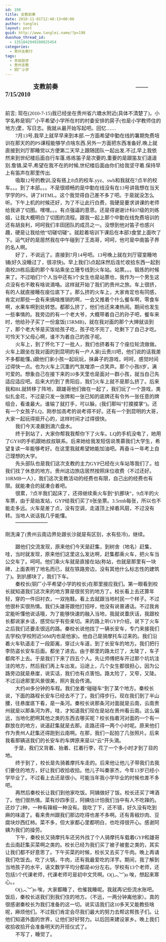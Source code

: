 ```yaml
---
id: 198
title: 支教前奏
date: 2010-11-01T12:48:13+00:00
author: tanglei
layout: post
guid: http://www.tanglei.name/?p=198
duoshuo_thread_id:
  - 1351842949280825454
categories:
  - 贵州支教行
tags:
  - 丰田助学
  - 贵州支教
  - 铜厂小学
---
```

<div id="blogDetailDiv" style="font-size: 16px;">
  <p class="MsoNormal" style="text-align: left;">
    <strong style="mso-bidi-font-weight: normal;"><span style="font-family: 宋体; font-size: 15pt; mso-ascii-font-family: 'Times New Roman'; mso-hansi-font-family: 'Times New Roman';">                  支教前奏</span></strong><strong style="mso-bidi-font-weight: normal;"><span style="font-size: 15pt;" lang="EN-US"><span style="font-family: Times New Roman;">                                                  &#8212;&#8212;7/15/2010</span></span></strong> 
  </p>
  
  <p class="MsoNormal" style="text-align: center; margin: 0cm 0cm 0pt;">
      
  </p>
  
  <p class="MsoNormal" style="margin: 0cm 0cm 0pt;">
    <span style="font-family: 宋体; mso-ascii-font-family: 'Times New Roman'; mso-hansi-font-family: 'Times New Roman';">前言</span><span lang="EN-US"><span style="font-family: Times New Roman;">;</span></span> <span style="font-family: 宋体; mso-ascii-font-family: 'Times New Roman'; mso-hansi-font-family: 'Times New Roman';">现在</span><span lang="EN-US"><span style="font-family: Times New Roman;">(2010-7-15)</span></span><span style="font-family: 宋体; mso-ascii-font-family: 'Times New Roman'; mso-hansi-font-family: 'Times New Roman';">我已经坐在贵州省六塘水附近</span><span lang="EN-US"><span style="font-family: Times New Roman;">(</span></span><span style="font-family: 宋体; mso-ascii-font-family: 'Times New Roman'; mso-hansi-font-family: 'Times New Roman';">具体不清楚了</span><span lang="EN-US"><span style="font-family: Times New Roman;">)</span></span><span style="font-family: 宋体; mso-ascii-font-family: 'Times New Roman'; mso-hansi-font-family: 'Times New Roman';">，小学名称是铜厂小平希望小学所在村的村委安排的房子</span><span lang="EN-US"><span style="font-family: Times New Roman;">(</span></span><span style="font-family: 宋体; mso-ascii-font-family: 'Times New Roman'; mso-hansi-font-family: 'Times New Roman';">也是小学教师住的地方</span><span lang="EN-US"><span style="font-family: Times New Roman;">)</span></span><span style="font-family: 宋体; mso-ascii-font-family: 'Times New Roman'; mso-hansi-font-family: 'Times New Roman';">里，写日志。我就从最开始写起吧。回忆……</span> 
  </p>
  
  <p class="MsoNormal" style="text-indent: 21pt; margin: 0cm 0cm 0pt;">
     <span lang="EN-US"><span style="font-family: Times New Roman;">7</span></span><span style="font-family: 宋体; mso-ascii-font-family: 'Times New Roman'; mso-hansi-font-family: 'Times New Roman';">月</span><span lang="EN-US"><span style="font-family: Times New Roman;">13</span></span><span style="font-family: 宋体; mso-ascii-font-family: 'Times New Roman'; mso-hansi-font-family: 'Times New Roman';">号</span><span lang="EN-US"><span style="font-family: Times New Roman;">,</span></span><span style="font-family: 宋体; mso-ascii-font-family: 'Times New Roman'; mso-hansi-font-family: 'Times New Roman';">我早上就早早来到本部</span><span lang="EN-US"><span style="font-family: Times New Roman;">.</span></span><span style="font-family: 宋体; mso-ascii-font-family: 'Times New Roman'; mso-hansi-font-family: 'Times New Roman';">一方面希望中勤在线的暑期免费培训在那天的的</span><span lang="EN-US"><span style="font-family: Times New Roman;">PS</span></span><span style="font-family: 宋体; mso-ascii-font-family: 'Times New Roman'; mso-hansi-font-family: 'Times New Roman';">课程能够学点啥东西</span><span lang="EN-US"><span style="font-family: Times New Roman;">.</span></span><span style="font-family: 宋体; mso-ascii-font-family: 'Times New Roman'; mso-hansi-font-family: 'Times New Roman';">另外一方面把东西准备好</span><span lang="EN-US"><span style="font-family: Times New Roman;">,</span></span><span style="font-family: 宋体; mso-ascii-font-family: 'Times New Roman'; mso-hansi-font-family: 'Times New Roman';">晚上就直接到刘厅那睡觉以方便第二天早上跟随团队一起出发</span><span lang="EN-US"><span style="font-family: Times New Roman;">.</span></span><span style="font-family: 宋体; mso-ascii-font-family: 'Times New Roman'; mso-hansi-font-family: 'Times New Roman';">不过</span><span lang="EN-US"><span style="font-family: Times New Roman;">,</span></span><span style="font-family: 宋体; mso-ascii-font-family: 'Times New Roman'; mso-hansi-font-family: 'Times New Roman';">早上我依然来到世纪楼后面自行车蓬</span><span lang="EN-US"><span style="font-family: Times New Roman;">.</span></span><span style="font-family: 宋体; mso-ascii-font-family: 'Times New Roman'; mso-hansi-font-family: 'Times New Roman';">练练笛子是次要的</span><span lang="EN-US"><span style="font-family: Times New Roman;">,</span></span><span style="font-family: 宋体; mso-ascii-font-family: 'Times New Roman'; mso-hansi-font-family: 'Times New Roman';">重要的是跟笛友们道道别</span><span lang="EN-US"><span style="font-family: Times New Roman;">.</span></span><span style="font-family: 宋体; mso-ascii-font-family: 'Times New Roman'; mso-hansi-font-family: 'Times New Roman';">詹镇</span><span lang="EN-US"><span style="font-family: Times New Roman;">,</span></span><span style="font-family: 宋体; mso-ascii-font-family: 'Times New Roman'; mso-hansi-font-family: 'Times New Roman';">梁平</span><span lang="EN-US"><span style="font-family: Times New Roman;">,</span></span><span style="font-family: 宋体; mso-ascii-font-family: 'Times New Roman'; mso-hansi-font-family: 'Times New Roman';">希望在我不在的时候</span><span lang="EN-US"><span style="font-family: Times New Roman;">,</span></span><span style="font-family: 宋体; mso-ascii-font-family: 'Times New Roman'; mso-hansi-font-family: 'Times New Roman';">世纪楼后面由你们给我坚守着</span><span lang="EN-US"><span style="font-family: Times New Roman;">.</span></span><span style="font-family: 宋体; mso-ascii-font-family: 'Times New Roman'; mso-hansi-font-family: 'Times New Roman';">保持早上有笛声在那里传出</span><span lang="EN-US"><span style="font-family: Times New Roman;">.</span></span> 
  </p>
  
  <p class="MsoNormal" style="text-indent: 21pt; margin: 0cm 0cm 0pt; mso-char-indent-count: 2.0;">
     <span style="font-family: 宋体; mso-ascii-font-family: 'Times New Roman'; mso-hansi-font-family: 'Times New Roman';">吸取</span><span lang="EN-US"><span style="font-family: Times New Roman;">12</span></span><span style="font-family: 宋体; mso-ascii-font-family: 'Times New Roman'; mso-hansi-font-family: 'Times New Roman';">号的教训</span><span lang="EN-US"><span style="font-family: Times New Roman;">,</span></span><span style="font-family: 宋体; mso-ascii-font-family: 'Times New Roman'; mso-hansi-font-family: 'Times New Roman';">没有搭上</span><span lang="EN-US"><span style="font-family: Times New Roman;">8</span></span><span style="font-family: 宋体; mso-ascii-font-family: 'Times New Roman'; mso-hansi-font-family: 'Times New Roman';">点的校车</span><span lang="EN-US"><span style="font-family: Times New Roman;">.yyz</span></span><span style="font-family: 宋体; mso-ascii-font-family: 'Times New Roman'; mso-hansi-font-family: 'Times New Roman';">、</span><span lang="EN-US"><span style="font-family: Times New Roman;">swh</span></span><span style="font-family: 宋体; mso-ascii-font-family: 'Times New Roman'; mso-hansi-font-family: 'Times New Roman';">和我就在</span><span lang="EN-US"><span style="font-family: Times New Roman;">7</span></span><span style="font-family: 宋体; mso-ascii-font-family: 'Times New Roman'; mso-hansi-font-family: 'Times New Roman';">点半的校车。。。到了本部。。。不是很顺畅的是中勤在线没有在</span><span lang="EN-US"><span style="font-family: Times New Roman;">13</span></span><span style="font-family: 宋体; mso-ascii-font-family: 'Times New Roman'; mso-hansi-font-family: 'Times New Roman';">号讲我想在当天学学的</span><span lang="EN-US"><span style="font-family: Times New Roman;">PS</span></span><span style="font-family: 宋体; mso-ascii-font-family: 'Times New Roman'; mso-hansi-font-family: 'Times New Roman';">，讲了</span><span lang="EN-US"><span style="font-family: Times New Roman;">HTML</span></span><span style="font-family: 宋体; mso-ascii-font-family: 'Times New Roman'; mso-hansi-font-family: 'Times New Roman';">。这个我觉得自己差不多了吧。于是就没怎么听。下午上机的时候还好，为了不让此行白费，我硬是要求讲课的老师给我讲了切图。嘿嘿。。。有点强逼的意思。还是得谢谢计科</span><span lang="EN-US"><span style="font-family: Times New Roman;">07</span></span><span style="font-family: 宋体; mso-ascii-font-family: 'Times New Roman'; mso-hansi-font-family: 'Times New Roman';">级的刘练姐，让我大概明白了切图的流程。跟我一起上那个中勤在线免费培训的还有胡良利，呵呵我们丰田团队的成员之一。没想到他对笛子也感兴趣，硬是让我给他</span><span lang="EN-US"><span style="font-family: Times New Roman;">”</span></span><span style="font-family: 宋体; mso-ascii-font-family: 'Times New Roman'; mso-hansi-font-family: 'Times New Roman';">切磋切磋</span><span lang="EN-US"><span style="font-family: Times New Roman;">”</span></span><span style="font-family: 宋体; mso-ascii-font-family: 'Times New Roman'; mso-hansi-font-family: 'Times New Roman';">。就趁着培训下课后在本部</span><span lang="EN-US"><span style="font-family: Times New Roman;">3</span></span><span style="font-family: 宋体; mso-ascii-font-family: 'Times New Roman'; mso-hansi-font-family: 'Times New Roman';">食堂上面吹了下。运气好的是居然我在中午碰到了王高哥，呵呵，他可是中南笛子界的名人啊。</span> 
  </p>
  
  <p class="MsoNormal" style="text-indent: 21pt; margin: 0cm 0cm 0pt; mso-char-indent-count: 2.0;">
     <span style="font-family: 宋体; mso-ascii-font-family: 'Times New Roman'; mso-hansi-font-family: 'Times New Roman';">好了，不说远了。直接到</span><span lang="EN-US"><span style="font-family: Times New Roman;">7</span></span><span style="font-family: 宋体; mso-ascii-font-family: 'Times New Roman'; mso-hansi-font-family: 'Times New Roman';">月</span><span lang="EN-US"><span style="font-family: Times New Roman;">14</span></span><span style="font-family: 宋体; mso-ascii-font-family: 'Times New Roman'; mso-hansi-font-family: 'Times New Roman';">号吧。</span><span lang="EN-US"><span style="font-family: Times New Roman;">13</span></span><span style="font-family: 宋体; mso-ascii-font-family: 'Times New Roman'; mso-hansi-font-family: 'Times New Roman';">号晚上就在刘厅寝室睡地铺</span><span lang="EN-US"><span style="font-family: Times New Roman;">(</span></span><span style="font-family: 宋体; mso-ascii-font-family: 'Times New Roman'; mso-hansi-font-family: 'Times New Roman';">好久没睡过了，很凉快</span><span lang="EN-US"><span style="font-family: Times New Roman;">)</span></span><span style="font-family: 宋体; mso-ascii-font-family: 'Times New Roman'; mso-hansi-font-family: 'Times New Roman';">。早上我们</span><span lang="EN-US"><span style="font-family: Times New Roman;">5</span></span><span style="font-family: 宋体; mso-ascii-font-family: 'Times New Roman'; mso-hansi-font-family: 'Times New Roman';">点起床然后连忙收拾东西一起到南校</span><span lang="EN-US"><span style="font-family: Times New Roman;">28</span></span><span style="font-family: 宋体; mso-ascii-font-family: 'Times New Roman'; mso-hansi-font-family: 'Times New Roman';">栋后面的那个车站乘坐立珊专线到火车站。站票。。。锻炼的时候来了。不过咱们</span><span lang="EN-US"><span style="font-family: Times New Roman;">7</span></span><span style="font-family: 宋体; mso-ascii-font-family: 'Times New Roman'; mso-hansi-font-family: 'Times New Roman';">个人当中还有</span><span lang="EN-US"><span style="font-family: Times New Roman;">3</span></span><span style="font-family: 宋体; mso-ascii-font-family: 'Times New Roman'; mso-hansi-font-family: 'Times New Roman';">个女生也是站票也，我作为一个男生这点没有也不敢有啥说滴咯。这样就开始了我们的贵州之旅。车上很挤，有的人就直接睡在座位底下了。那么挤的火车上，大家肯定也有同感，肯定对那些一会有来搞啥推销的啊，一会又推着个什么餐车啊，零食车啊，水果车啊到处转悠。都那么挤了，他们也还来凑热闹。期间也发生一些事情的。我旁边的有一个老大爷，大概带着自己的孙子吧，餐车来时，他给孙子买了一份盒饭</span><span lang="EN-US"><span style="font-family: Times New Roman;">(15RMB)</span></span><span style="font-family: 宋体; mso-ascii-font-family: 'Times New Roman'; mso-hansi-font-family: 'Times New Roman';">，就在我对面的那个大婶就谈到了，那个老大爷是买饭给孩子吃，孩子吃不完了，吃剩下了自己才吃。可怜天下父母心啊，谁不为着自己的孩子呢。</span> 
  </p>
  
  <p class="MsoNormal" style="text-indent: 21pt; margin: 0cm 0cm 0pt; mso-char-indent-count: 2.0;">
     <span style="font-family: 宋体; mso-ascii-font-family: 'Times New Roman'; mso-hansi-font-family: 'Times New Roman';">火车上，到了怀化下了一批人，我们也挤着有了个座位轮流做做。火车上跟坐在我对面的到昆明的有一户人家</span><span lang="EN-US"><span style="font-family: Times New Roman;">(</span></span><span style="font-family: 宋体; mso-ascii-font-family: 'Times New Roman'; mso-hansi-font-family: 'Times New Roman';">云贵川吧，他们说的话我差不多都能懂。</span><span lang="EN-US"><span style="font-family: Times New Roman;">)</span></span><span style="font-family: 宋体; mso-ascii-font-family: 'Times New Roman'; mso-hansi-font-family: 'Times New Roman';">跟他们家小孩一起玩玩，抹鼻子的游戏，呵呵，感觉时间过得快一点。也为火车上沉重的气氛增添一点笑声。那个小孩</span><span lang="EN-US"><span style="font-family: Times New Roman;">8</span></span><span style="font-family: 宋体; mso-ascii-font-family: 'Times New Roman'; mso-hansi-font-family: 'Times New Roman';">岁，满可爱的。想象自己在接下来的</span><span lang="EN-US"><span style="font-family: Times New Roman;">10</span></span><span style="font-family: 宋体; mso-ascii-font-family: 'Times New Roman'; mso-hansi-font-family: 'Times New Roman';">多天里也是面对一群小孩，就当自己先适应适应吧。后来大约到了贵阳后，我们火车上就不是那么挤了。后来我和</span><span lang="EN-US"><span style="font-family: Times New Roman;">BL</span></span><span style="font-family: 宋体; mso-ascii-font-family: 'Times New Roman'; mso-hansi-font-family: 'Times New Roman';">就转移了阵地，跟雄哥他们做在一起了，我们玩了一个游戏，类似扎金花，不过是只发一张牌和一张已知的底牌还有令外一张任意的牌组合，看谁最大。谁输了就打手，可以躲。</span><span lang="EN-US"><span style="font-family: Times New Roman;">(</span></span><span style="font-family: 宋体; mso-ascii-font-family: 'Times New Roman'; mso-hansi-font-family: 'Times New Roman';">我们那叫</span><span lang="EN-US"><span style="font-family: Times New Roman;">”</span></span><span style="font-family: 宋体; mso-ascii-font-family: 'Times New Roman'; mso-hansi-font-family: 'Times New Roman';">打摸摸掌</span><span lang="EN-US"><span style="font-family: Times New Roman;">”)</span></span><span style="font-family: 宋体; mso-ascii-font-family: 'Times New Roman'; mso-hansi-font-family: 'Times New Roman';">。还有一个女孩子</span><span lang="EN-US"><span style="font-family: Times New Roman;">LQ</span></span><span style="font-family: 宋体; mso-ascii-font-family: 'Times New Roman'; mso-hansi-font-family: 'Times New Roman';">，刚参加高考的说考得不好。还有一个到昆明的大哥，大家一起玩得挺开心的，这样时间才过得很快。</span> 
  </p>
  
  <p class="MsoNormal" style="text-indent: 21pt; margin: 0cm 0cm 0pt; mso-char-indent-count: 2.0;">
     <span style="font-family: 宋体; mso-ascii-font-family: 'Times New Roman'; mso-hansi-font-family: 'Times New Roman';">我们今天凌晨到滴六盘水。</span> 
  </p>
  
  <p class="MsoNormal" style="text-indent: 21pt; margin: 0cm 0cm 0pt; mso-char-indent-count: 2.0;">
     <span style="font-family: 宋体; mso-ascii-font-family: 'Times New Roman'; mso-hansi-font-family: 'Times New Roman';">终于到站了，大家你帮我我帮你下了火车。</span><span lang="EN-US"><span style="font-family: Times New Roman;">LQ</span></span><span style="font-family: 宋体; mso-ascii-font-family: 'Times New Roman'; mso-hansi-font-family: 'Times New Roman';">的手机没电了，她用了</span><span lang="EN-US"><span style="font-family: Times New Roman;">GYH</span></span><span style="font-family: 宋体; mso-ascii-font-family: 'Times New Roman'; mso-hansi-font-family: 'Times New Roman';">的手机跟她叔叔联系。后来她给我发短信说羡慕我们大学生，希望复读一年能够考好。在这里我就希望她能加油吧。再奋斗一年考上自己理想的大学。</span> 
  </p>
  
  <p class="MsoNormal" style="text-indent: 21pt; margin: 0cm 0cm 0pt; mso-char-indent-count: 2.0;">
     <span style="font-family: 宋体; mso-ascii-font-family: 'Times New Roman'; mso-hansi-font-family: 'Times New Roman';">先头部队也是我们这次支教的主力</span><span lang="EN-US"><span style="font-family: Times New Roman;">GYP</span></span><span style="font-family: 宋体; mso-ascii-font-family: 'Times New Roman'; mso-hansi-font-family: 'Times New Roman';">已经在火车站等我们了。给我们找了休息的地方。贵州这边旅店居然按照床位收费（不过还好。</span><span lang="EN-US"><span style="font-family: Times New Roman;">10RMB</span></span><span style="font-family: 宋体; mso-ascii-font-family: 'Times New Roman'; mso-hansi-font-family: 'Times New Roman';">一人），我们这次支教活动的经费也有限，自己出的经费也有限。就能凑合的就凑合着吧。</span> 
  </p>
  
  <p class="MsoNormal" style="text-indent: 21pt; margin: 0cm 0cm 0pt; mso-char-indent-count: 2.0;">
     <span style="font-family: 宋体; mso-ascii-font-family: 'Times New Roman'; mso-hansi-font-family: 'Times New Roman';">很累，</span><span lang="EN-US"><span style="font-family: Times New Roman;">7</span></span><span style="font-family: 宋体; mso-ascii-font-family: 'Times New Roman'; mso-hansi-font-family: 'Times New Roman';">点半我们起床了，还得继续乘火车到“扒挪块”，</span><span lang="EN-US"><span style="font-family: Times New Roman;">9</span></span><span style="font-family: 宋体; mso-ascii-font-family: 'Times New Roman'; mso-hansi-font-family: 'Times New Roman';">点半的火车票，由于是始发站，</span><span lang="EN-US"><span style="font-family: Times New Roman;">GYP</span></span><span style="font-family: 宋体; mso-ascii-font-family: 'Times New Roman'; mso-hansi-font-family: 'Times New Roman';">给我们买了</span><span lang="EN-US"><span style="font-family: Times New Roman;">8</span></span><span style="font-family: 宋体; mso-ascii-font-family: 'Times New Roman'; mso-hansi-font-family: 'Times New Roman';">张坐票。</span><span lang="EN-US"><span style="font-family: Times New Roman;">3.5rmb</span></span><span style="font-family: 宋体; mso-ascii-font-family: 'Times New Roman'; mso-hansi-font-family: 'Times New Roman';">每张，所以也不能走多远。火车是差了点，没有空调，走道顶上掉着风扇，不过没有转。当地人说话我几乎能懂。</span> 
  </p>
  
  <p class="MsoNormal" style="text-indent: 21pt; margin: 0cm 0cm 0pt; mso-char-indent-count: 2.0;">
     &#8212;&#8212;&#8212;&#8212;&#8212;&#8212;&#8211; 
  </p>
  
  <p>
    <span style="font-family: 宋体; mso-ascii-font-family: 'Times New Roman'; mso-hansi-font-family: 'Times New Roman';">刚洗澡了</span><span lang="EN-US"><span style="font-family: Times New Roman;">(</span></span><span style="font-family: 宋体; mso-ascii-font-family: 'Times New Roman'; mso-hansi-font-family: 'Times New Roman';">贵州云南边界处跟长沙就是有区别，水有些冷</span><span lang="EN-US"><span style="font-family: Times New Roman;">)</span></span><span style="font-family: 宋体; mso-ascii-font-family: 'Times New Roman'; mso-hansi-font-family: 'Times New Roman';">，继续。</span> 
  </p>
  
  <p class="MsoNormal" style="text-indent: 21pt; margin: 0cm 0cm 0pt; mso-char-indent-count: 2.0;">
     <span style="font-family: 宋体; mso-ascii-font-family: 'Times New Roman'; mso-hansi-font-family: 'Times New Roman';">跟他们交流发现，原来他们今天是赶集，到树舍（地名）赶集，哇，当时就发现，原来他们这里这么发达啊，赶集都乘火车，把火车当公交车了。呵呵。他们乘火车就是直接在站</span><span lang="EN-US"><span style="font-family: Times New Roman;">(</span></span><span style="font-family: 宋体; mso-ascii-font-family: 'Times New Roman'; mso-hansi-font-family: 'Times New Roman';">称站，也就是那里有一块碑，上面表明了地名而已，就在铁路旁边，没有其他什么标志性的建筑了</span><span lang="EN-US"><span style="font-family: Times New Roman;">)</span></span><span style="font-family: 宋体; mso-ascii-font-family: 'Times New Roman'; mso-hansi-font-family: 'Times New Roman';">。到扒挪块了，我们下车。</span> 
  </p>
  
  <p class="MsoNormal" style="text-indent: 21pt; margin: 0cm 0cm 0pt; mso-char-indent-count: 2.0;">
     <span style="font-family: 宋体; mso-ascii-font-family: 'Times New Roman'; mso-hansi-font-family: 'Times New Roman';">秦校长</span><span lang="EN-US"><span style="font-family: Times New Roman;">(</span></span><span style="font-family: 宋体; mso-ascii-font-family: 'Times New Roman'; mso-hansi-font-family: 'Times New Roman';">铜厂小平希望小学的校长</span><span lang="EN-US"><span style="font-family: Times New Roman;">)</span></span><span style="font-family: 宋体; mso-ascii-font-family: 'Times New Roman'; mso-hansi-font-family: 'Times New Roman';">在那里接应我们。第一眼看到校长就知道我们这次来的地方算是很贫穷的地方了。校长看上去还算年轻，穿的一件旧衬衣，一双拖鞋。看上去就跟当地村民一个样子。不过他很朴实很热情。我们头雄哥跟他打招呼，他没有说普通话。不过我肯定能听懂他说话哦，为了能够快速的融入当地，我就说重庆话，我跟校长都说家乡话，感觉似乎有些亲切。来的路上听</span><span lang="EN-US"><span style="font-family: Times New Roman;">GYP</span></span><span style="font-family: 宋体; mso-ascii-font-family: 'Times New Roman'; mso-hansi-font-family: 'Times New Roman';">介绍，说下了火车之后我们还要走很远的路。秦校长说他找了一辆长安车，专门来接我们去学校</span><span lang="EN-US"><span style="font-family: Times New Roman;">(</span></span><span style="font-family: 宋体; mso-ascii-font-family: 'Times New Roman'; mso-hansi-font-family: 'Times New Roman';">学校附近</span><span lang="EN-US"><span style="font-family: Times New Roman;">50M</span></span><span style="font-family: 宋体; mso-ascii-font-family: 'Times New Roman'; mso-hansi-font-family: 'Times New Roman';">内也是他家</span><span lang="EN-US"><span style="font-family: Times New Roman;">)</span></span><span style="font-family: 宋体; mso-ascii-font-family: 'Times New Roman'; mso-hansi-font-family: 'Times New Roman';">，他自己是骑摩托车过来的。我们沿着火车轨道走了一段距离，穿过火车道，到了长安车的地方。我们把行李防盗长安车后面。都坐了进去。由于那里的路太烂了，太陡了，车子都爬不上去。于是我们下来了四五个人。先让师傅把车开过那个坑坑洼洼的地方，然后我们再上车出发。沿途上，几个女生都很担心，因为公路旁边就是悬崖，说实话，我们也有点害怕。路太险了，又窄，又陡。不过沿途那里风景很美，照片我会传滴。</span> 
  </p>
  
  <p class="MsoNormal" style="text-indent: 21pt; margin: 0cm 0cm 0pt; mso-char-indent-count: 2.0;">
     <span style="font-family: 宋体; mso-ascii-font-family: 'Times New Roman'; mso-hansi-font-family: 'Times New Roman';">大约</span><span lang="EN-US"><span style="font-family: Times New Roman;">40</span></span><span style="font-family: 宋体; mso-ascii-font-family: 'Times New Roman'; mso-hansi-font-family: 'Times New Roman';">多分钟的车程。我们坐着“碰碰车”到了某个地方。秦校长说，下面的路程长安车已经去不了了。我们得步行。现在我们到了半山腰，往悬崖底下看，是一条河。秦校长说那条河对面就是云南，云南贵州就是以那条河为界。哇，才知道我们现在是站在贵州看云南。这么偏远，当地化肥啊其他之类的东西去哪买呢？校长指着河对面的一个有一群放在的地方，说道赶集就是去那。走路还得一两个小时呢。原来他们作为贵州人赶集还得跑到云南啊。在那，我们一起拍了几张照片。后来我看那辆送我们的长安车的车牌原来是以“云”开头滴。</span> 
  </p>
  
  <p class="MsoNormal" style="text-indent: 21pt; margin: 0cm 0cm 0pt; mso-char-indent-count: 2.0;">
    <span style="font-family: 宋体; mso-ascii-font-family: 'Times New Roman'; mso-hansi-font-family: 'Times New Roman';">于是，我们又背着、抬着、扛着行李，花了一个多小时才到了目的地。</span> 
  </p>
  
  <p class="MsoNormal" style="text-indent: 21pt; margin: 0cm 0cm 0pt; mso-char-indent-count: 2.0;">
     <span style="font-family: 宋体; mso-ascii-font-family: 'Times New Roman'; mso-hansi-font-family: 'Times New Roman';">终于到了，校长是先骑着摩托车走的。后来他让他儿子带我们去我们要住的地方，好让我们收拾收拾。他儿子叫秦家杰，今年</span><span lang="EN-US"><span style="font-family: Times New Roman;">13</span></span><span style="font-family: 宋体; mso-ascii-font-family: 'Times New Roman'; mso-hansi-font-family: 'Times New Roman';">岁已经小学毕业了。不过看上去还是很小。可能当年我小学毕业的时候也差不多吧。</span> 
  </p>
  
  <p class="MsoNormal" style="text-indent: 21pt; margin: 0cm 0cm 0pt; mso-char-indent-count: 2.0;">
     <span style="font-family: 宋体; mso-ascii-font-family: 'Times New Roman'; mso-hansi-font-family: 'Times New Roman';">再然后秦校长让我们到他家吃饭。阿姨做好了饭。校长还买了啤酒了。他们很热情。菜有炒四季豆，阿姨估计怕我们当中有人不吃辣的。还炒了</span><span lang="EN-US"><span style="font-family: Times New Roman;">2</span></span><span style="font-family: 宋体; mso-ascii-font-family: 'Times New Roman'; mso-hansi-font-family: 'Times New Roman';">种，一种有辣椒一种没有。我吃了下，还不错，好久没有吃到麻的味道了。看来贵州跟我们那边吃得也差不多啊。还有青椒炒肉、豆腐块炒西红柿。菜不多，但大家都心里都明白，也吃得很开心。感谢阿姨为我们的操劳。</span> 
  </p>
  
  <p class="MsoNormal" style="text-indent: 21pt; margin: 0cm 0cm 0pt; mso-char-indent-count: 2.0;">
     <span style="font-family: 宋体; mso-ascii-font-family: 'Times New Roman'; mso-hansi-font-family: 'Times New Roman';">下午，秦校长又骑摩托车还另外找了个人骑摩托车载着</span><span lang="EN-US"><span style="font-family: Times New Roman;">GYP</span></span><span style="font-family: 宋体; mso-ascii-font-family: 'Times New Roman'; mso-hansi-font-family: 'Times New Roman';">和雄哥去云南赶集买菜啊之类的。校长已经为我们买了被子被套之类的，其实让我们都不好意思了。下午买菜的时候，校长又去买了牛肉。晚上再请我们吃饭去。吃了火锅，牛肉，还有我最爱吃的洋芋。期间，我了解到当地孩子的水平，语文数学平均分都是</span><span lang="EN-US"><span style="font-family: Times New Roman;">40</span></span><span style="font-family: 宋体; mso-ascii-font-family: 'Times New Roman'; mso-hansi-font-family: 'Times New Roman';">分左右。学校有</span><span lang="EN-US"><span style="font-family: Times New Roman;">13</span></span><span style="font-family: 宋体; mso-ascii-font-family: 'Times New Roman'; mso-hansi-font-family: 'Times New Roman';">个老师，还包括</span><span lang="EN-US"><span style="font-family: Times New Roman;">5</span></span><span style="font-family: 宋体; mso-ascii-font-family: 'Times New Roman'; mso-hansi-font-family: 'Times New Roman';">个代课老师，代课老师可是初中文凭啊。</span><span lang="EN-US"><span style="font-family: Times New Roman;">O()</span></span><span style="font-family: 宋体; mso-ascii-font-family: 'Times New Roman'; mso-hansi-font-family: 'Times New Roman';">︿︶</span><span lang="EN-US"><span style="font-family: Times New Roman;">)o </span></span><span style="font-family: 宋体; mso-ascii-font-family: 'Times New Roman'; mso-hansi-font-family: 'Times New Roman';">唉，想起来寒心。。</span> 
  </p>
  
  <p class="MsoNormal" style="text-indent: 21pt; margin: 0cm 0cm 0pt; mso-char-indent-count: 2.0;">
     <span lang="EN-US"><span style="font-family: Times New Roman;">O()</span></span><span style="font-family: 宋体; mso-ascii-font-family: 'Times New Roman'; mso-hansi-font-family: 'Times New Roman';">︿︶</span><span lang="EN-US"><span style="font-family: Times New Roman;">)o </span></span><span style="font-family: 宋体; mso-ascii-font-family: 'Times New Roman'; mso-hansi-font-family: 'Times New Roman';">唉，大家都睡了，也催我睡呢。我就再记些流水账吧。饭后，秦校长送我们到我们住的地方。（不远，一两分钟离他家）。真的很感谢秦校长为我们准备的这一切。说实话我们这</span><span lang="EN-US"><span style="font-family: Times New Roman;">10</span></span><span style="font-family: 宋体; mso-ascii-font-family: 'Times New Roman'; mso-hansi-font-family: 'Times New Roman';">多天又能教些啥呢，麻烦他们。不过我们肯定会尽我们最大的努力去帮这帮孩子们。让他们知道外面的世界，让他们好好努力。以后回来建设家乡。晚上我们收拾收拾开会准备明天的开班仪式了。</span> 
  </p>
  
  <p class="MsoNormal" style="text-indent: 21pt; margin: 0cm 0cm 0pt; mso-char-indent-count: 2.0;">
     <span style="font-family: 宋体; mso-ascii-font-family: 'Times New Roman'; mso-hansi-font-family: 'Times New Roman';">不写了，睡觉了。</span> 
  </p>
  
  <p class="MsoNormal" style="text-indent: 21pt; margin: 0cm 0cm 0pt; mso-char-indent-count: 2.0;">
      
  </p>
</div>
